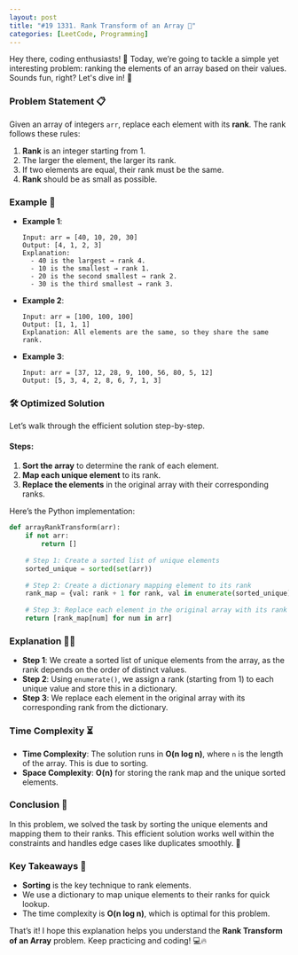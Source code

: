 ```yaml
---
layout: post
title: "#19 1331. Rank Transform of an Array 🚀"
categories: [LeetCode, Programming]
---
```


Hey there, coding enthusiasts! 👋 Today, we’re going to tackle a simple yet interesting problem: ranking the elements of an array based on their values. Sounds fun, right? Let's dive in! 🚀

### Problem Statement 📋

Given an array of integers `arr`, replace each element with its **rank**. The rank follows these rules:

1. **Rank** is an integer starting from 1.
2. The larger the element, the larger its rank.
3. If two elements are equal, their rank must be the same.
4. **Rank** should be as small as possible.

### Example 🧐

- **Example 1**:
  ```plaintext
  Input: arr = [40, 10, 20, 30]
  Output: [4, 1, 2, 3]
  Explanation: 
    - 40 is the largest → rank 4.
    - 10 is the smallest → rank 1.
    - 20 is the second smallest → rank 2.
    - 30 is the third smallest → rank 3.
  ```

- **Example 2**:
  ```plaintext
  Input: arr = [100, 100, 100]
  Output: [1, 1, 1]
  Explanation: All elements are the same, so they share the same rank.
  ```

- **Example 3**:
  ```plaintext
  Input: arr = [37, 12, 28, 9, 100, 56, 80, 5, 12]
  Output: [5, 3, 4, 2, 8, 6, 7, 1, 3]
  ```

### 🛠️ Optimized Solution

Let’s walk through the efficient solution step-by-step.

#### Steps:

1. **Sort the array** to determine the rank of each element.
2. **Map each unique element** to its rank.
3. **Replace the elements** in the original array with their corresponding ranks.

Here’s the Python implementation:

```python
def arrayRankTransform(arr):
    if not arr:
        return []
    
    # Step 1: Create a sorted list of unique elements
    sorted_unique = sorted(set(arr))
    
    # Step 2: Create a dictionary mapping element to its rank
    rank_map = {val: rank + 1 for rank, val in enumerate(sorted_unique)}
    
    # Step 3: Replace each element in the original array with its rank
    return [rank_map[num] for num in arr]
```

### Explanation 🧑‍🏫

- **Step 1**: We create a sorted list of unique elements from the array, as the rank depends on the order of distinct values.
- **Step 2**: Using `enumerate()`, we assign a rank (starting from 1) to each unique value and store this in a dictionary.
- **Step 3**: We replace each element in the original array with its corresponding rank from the dictionary.

### Time Complexity ⏳

- **Time Complexity**: The solution runs in **O(n log n)**, where `n` is the length of the array. This is due to sorting.
- **Space Complexity**: **O(n)** for storing the rank map and the unique sorted elements.

### Conclusion 🎯

In this problem, we solved the task by sorting the unique elements and mapping them to their ranks. This efficient solution works well within the constraints and handles edge cases like duplicates smoothly. 🎉

### Key Takeaways 📝

- **Sorting** is the key technique to rank elements.
- We use a dictionary to map unique elements to their ranks for quick lookup.
- The time complexity is **O(n log n)**, which is optimal for this problem.

That’s it! I hope this explanation helps you understand the **Rank Transform of an Array** problem. Keep practicing and coding! 💻🔥
